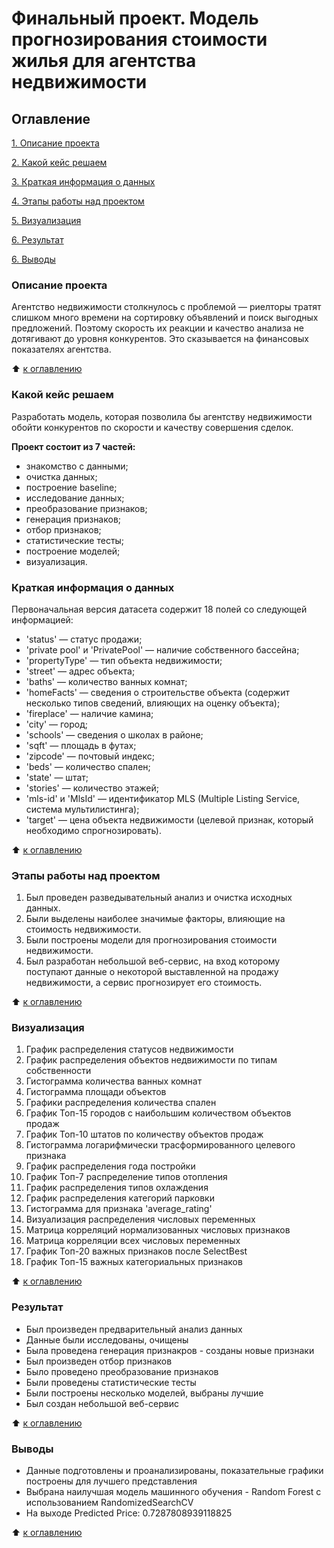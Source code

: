 # Финальный проект. Модель прогнозирования стоимости жилья для агентства недвижимости

## Оглавление

[1. Описание проекта](https://github.com/Welle470/df-data-science/blob/master/project7/README.md#Описание-проекта)

[2. Какой кейс решаем](https://github.com/Welle470/df-data-science/blob/master/project7/README.md#Какой-кейс-решаем)

[3. Краткая информация о данных](https://github.com/Welle470/df-data-science/blob/master/project7/README.md#Краткая-информация-о-данных)

[4. Этапы работы над проектом](https://github.com/Welle470/df-data-science/blob/master/project7/README.md#Этапы-работы-над-проектом)

[5. Визуализация](https://github.com/Welle470/df-data-science/blob/master/project7/README.md#Графики)

[6. Результат](https://github.com/Welle470/df-data-science/blob/master/project7/README.md#Результат)

[6. Выводы](https://github.com/Welle470/df-data-science/blob/master/project7/README.md#Выводы)

### Описание проекта

Агентство недвижимости столкнулось с проблемой — риелторы тратят слишком много времени на сортировку объявлений и поиск выгодных предложений. Поэтому скорость их реакции и качество анализа не дотягивают до уровня конкурентов. Это сказывается на финансовых показателях агентства.


:arrow_up: [к оглавлению](https://github.com/Welle470/df-data-science/blob/master/project7/README.md#Оглавление)

### Какой кейс решаем

Разработать модель, которая позволила бы агентству недвижимости обойти конкурентов по скорости и качеству совершения сделок.


**Проект состоит из 7 частей:**
- знакомство с данными;
- очистка данных;
- построение baseline;
- исследование данных;
- преобразование признаков;
- генерация признаков;
- отбор признаков;
- статистические тесты;
- построение моделей;
- визуализация.

### Краткая информация о данных
Первоначальная версия датасета содержит 18 полей со следующей информацией:
- 'status' — статус продажи;
- 'private pool' и 'PrivatePool' — наличие собственного бассейна;
- 'propertyType' — тип объекта недвижимости;
- 'street' — адрес объекта;
- 'baths' — количество ванных комнат;
- 'homeFacts' — сведения о строительстве объекта (содержит несколько типов сведений, влияющих на оценку объекта);
- 'fireplace' — наличие камина;
- 'city' — город;
- 'schools' — сведения о школах в районе;
- 'sqft' — площадь в футах;
- 'zipcode' — почтовый индекс;
- 'beds' — количество спален;
- 'state' — штат;
- 'stories' — количество этажей;
- 'mls-id' и 'MlsId' — идентификатор MLS (Multiple Listing Service, система мультилистинга);
- 'target' — цена объекта недвижимости (целевой признак, который необходимо спрогнозировать).


:arrow_up: [к оглавлению](https://github.com/Welle470/df-data-science/blob/master/project7/README.md#Оглавление)

### Этапы работы над проектом
1. Был проведен разведывательный анализ и очистка исходных данных. 
2. Были выделены наиболее значимые факторы, влияющие на стоимость недвижимости.
3. Были построены модели для прогнозирования стоимости недвижимости.
4. Был разработан небольшой веб-сервис, на вход которому поступают данные
о некоторой выставленной на продажу недвижимости, а сервис прогнозирует его стоимость.


:arrow_up: [к оглавлению](https://github.com/Welle470/df-data-science/blob/master/project7/README.md#Оглавление)

### Визуализация
1. График распределения статусов недвижимости
2. График распределения объектов недвижимости по типам собственности
3. Гистограмма количества ванных комнат
4. Гистограмма площади объектов 
5. Графики распределения количества спален
6. График Топ-15 городов с наибольшим количеством объектов продаж
7. График Топ-10 штатов по количеству объектов продаж
8. Гистограмма логарифмически трасформированного целевого признака
9. График распределения года постройки
10. График Топ-7 распределение типов отопления
11. График распределения типов охлаждения
12. График распределения категорий парковки
13. Гистограмма для признака 'average_rating'
14. Визуализация распределения числовых переменных
15. Матрица корреляций нормализованных числовых признаков
16. Матрица корреляции всех числовых переменных
17. График Топ-20 важных признаков после SelectBest
18. График Топ-15 важных категориальных признаков


:arrow_up: [к оглавлению](https://github.com/Welle470/df-data-science/blob/master/project7/README.md#Оглавление)

### Результат
* Был произведен предварительный анализ данных
* Данные были исследованы, очищены
* Была проведена генерация признакров - созданы новые признаки
* Был произведен отбор признаков
* Было проведено преобразование признаков
* Были проведены статистические тесты
* Были построены несколько моделей, выбраны лучшие
* Был создан небольшой веб-сервис

:arrow_up: [к оглавлению](https://github.com/Welle470/df-data-science/blob/master/project7/README.md#Оглавление)

### Выводы
* Данные подготовлены и проанализированы, показательные графики построены для лучшего представления
* Выбрана наилучшая модель машинного обучения - Random Forest с использованием RandomizedSearchCV
* На выходе  Predicted Price: 0.7287808939118825

:arrow_up: [к оглавлению](https://github.com/Welle470/df-data-science/blob/master/project7/README.md#Оглавление)
